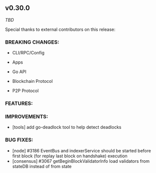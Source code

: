 ## v0.30.0

*TBD*

Special thanks to external contributors on this release:

### BREAKING CHANGES:

* CLI/RPC/Config

* Apps

* Go API

* Blockchain Protocol

* P2P Protocol

### FEATURES:

### IMPROVEMENTS:
- [tools] add go-deadlock tool to help detect deadlocks

### BUG FIXES:
- [node] \#3186 EventBus and indexerService should be started before first block (for replay last block on handshake) execution
- [consensus] \#3067 getBeginBlockValidatorInfo load validators from stateDB instead of from state
